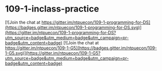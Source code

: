 # 109-1-inclass-practice

[![Join the chat at https://gitter.im/ntpuecon/109-1-programming-for-DS](https://badges.gitter.im/ntpuecon/109-1-programming-for-DS.svg)](https://gitter.im/ntpuecon/109-1-programming-for-DS?utm_source=badge&utm_medium=badge&utm_campaign=pr-badge&utm_content=badge) [![Join the chat at https://gitter.im/ntpuecon/109-1-G5](https://badges.gitter.im/ntpuecon/109-1-G5.svg)](https://gitter.im/ntpuecon/109-1-G5?utm_source=badge&utm_medium=badge&utm_campaign=pr-badge&utm_content=badge)